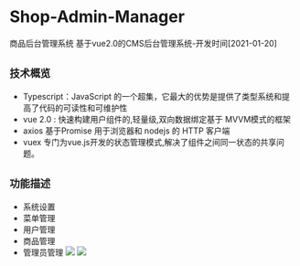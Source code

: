 # Shop-Admin-Manager
 商品后台管理系统
 基于vue2.0的CMS后台管理系统-开发时间[2021-01-20]

## `技术概览`
* Typescript：JavaScript 的一个超集，它最大的优势是提供了类型系统和提高了代码的可读性和可维护性
* vue 2.0 : 快速构建用户组件的,轻量级,双向数据绑定基于 MVVM模式的框架  
* axios 基于Promise 用于浏览器和 nodejs 的 HTTP 客户端
* vuex 专门为vue.js开发的状态管理模式,解决了组件之间同一状态的共享问题。
## `功能描述`
* 系统设置
* 菜单管理
* 用户管理
* 商品管理
* 管理员管理
![](http://www.tuchuangs.com/view.php/c2f7ffe1594752f33a05a66a950d094f.jpg)
![](http://www.tuchuangs.com/view.php/caa2896640d99cf71b2d52f5c7e72942.jpg)
